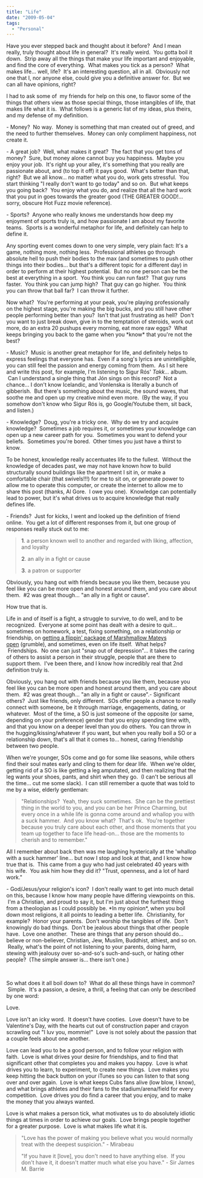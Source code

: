 ```yaml
---
title: "Life"
date: "2009-05-04"
tags:
  - "Personal"
---
```


Have you ever stepped back and thought about it before?  And I mean really, truly thought about life in general?  It's really weird.  You gotta boil it down.  Strip away all the things that make your life important and enjoyable, and find the core of everything.  What makes you tick as a person?  What makes life... well, life?  It's an interesting question, all in all.  Obviously not one that I, nor anyone else, could give you a definitive answer for.  But we can all have opinions, right?

I had to ask some of  my friends for help on this one, to flavor some of the things that others view as those special things, those intangibles of life, that makes life what it is.  What follows is a generic list of my ideas, plus theirs, and my defense of my definition.

\- Money?  No way.  Money is something that man created out of greed, and the need to further themselves.  Money can only compliment happiness, not create it.

\- A great job?  Well, what makes it great?  The fact that you get tons of money?  Sure, but money alone cannot buy you happiness.  Maybe you enjoy your job.  It's right up your alley, it's something that you really are passionate about, and (to top it off) it pays good.  What's better than that, right?  But we all know... no matter what you do, work gets stressful.  You start thinking "I really don't want to go today" and so on.  But what keeps you going back?  You enjoy what you do, and realize that all the hard work that you put in goes towards the greater good (THE GREATER GOOD!... sorry, obscure Hot Fuzz movie reference).

\- Sports?  Anyone who really knows me understands how deep my enjoyment of sports truly is, and how passionate I am about my favorite teams.  Sports is a wonderful metaphor for life, and definitely can help to define it.

Any sporting event comes down to one very simple, very plain fact: It's a game, nothing more, nothing less.  Professional athletes go through absolute hell to push their bodies to the max (and sometimes to push other things into their bodies... but that's a different topic for a different day) in order to perform at their highest potential.  But no one person can be the best at everything in a sport.  You think you can run fast?  That guy runs faster.  You think you can jump high?  That guy can go higher.  You think you can throw that ball far?  I can throw it further.

Now what?  You're performing at your peak, you're playing professionally on the highest stage, you're making the big bucks, and you still have other people performing better than you?  Isn't that just frustrating as hell?  Don't you want to just break down, give in to the temptation of steroids, work out more, do an extra 20 pushups every morning, eat more raw eggs?  What keeps bringing you back to the game when you \*know\* that you're not the best?

\- Music?  Music is another great metaphor for life, and definitely helps to express feelings that everyone has.  Even if a song's lyrics are unintelligible, you can still feel the passion and energy coming from them.  As I sit here and write this post, for example, I'm listening to Sigur Rós' _Takk..._ album.  Can I understand a single thing that Jón sings on this record?  Not a chance... I don't know Icelandic, and Vonlenska is literally a bunch of gibberish.  But there's something about the music, the sound waves, that soothe me and open up my creative mind even more.  (By the way, if you somehow don't know who Sigur Rós is, go Google/Youtube them, sit back, and listen.)

\- Knowledge?  Doug, you're a tricky one.  Why do we try and acquire knowledge?  Sometimes a job requires it, or sometimes your knowledge can open up a new career path for you.  Sometimes you want to defend your beliefs.  Sometimes you're bored.  Other times you just have a thirst to know.

To be honest, knowledge really accentuates life to the fullest.  Without the knowledge of decades past, we may not have known how to build structurally sound buildings like the apartment I sit in, or make a comfortable chair (that swivels!!!) for me to sit on, or generate power to allow me to operate this computer, or create the internet to allow me to share this post (thanks, Al Gore.  I owe you one).  Knowledge can potentially lead to power, but it's what drives us to acquire knowledge that really defines life.

\- Friends?  Just for kicks, I went and looked up the definition of friend online.  You get a lot of different responses from it, but one group of responses really stuck out to me:

> **1**. a person known well to another and regarded with liking, affection, and loyalty
> 
> **2**. an ally in a fight or cause
> 
> **3**. a patron or supporter

Obviously, you hang out with friends because you like them, because you feel like you can be more open and honest around them, and you care about them.  #2 was great though... "an ally in a fight or cause".

How true that is.

Life in and of itself is a fight, a struggle to survive, to do well, and to be recognized.  Everyone at some point has dealt with a desire to quit... sometimes on homework, a test, fixing something, on a relationship or friendship, on [getting a flippin' package of Marshmallow Mateys open](http://niclake13.wordpress.com/2009/04/27/randomness/) (grumble), and sometimes, even on life itself.  What helps?  Friendships.  No one can just "snap out of depression"... it takes the caring of others to assist a person in their struggle, people that are there to support them.  I've been there, and I know how incredibly real that 2nd definition truly is.

Obviously, you hang out with friends because you like them, because you feel like you can be more open and honest around them, and you care about them.  #2 was great though... "an ally in a fight or cause".- Significant others?  Just like friends, only different.  SOs offer people a chance to really connect with someone, be it through marriage, engagements, dating, or whatever.  Most of the time, a SO is just someone of the opposite (or same, depending on your preference) gender that you enjoy spending time with, and that you know on a deeper level than you do others.  You can throw in the hugging/kissing/whatever if you want, but when you really boil a SO or a relationship down, that's all that it comes to... honest, caring friendship between two people.

When we're younger, SOs come and go for some like seasons, while others find their soul mates early and cling to them for dear life.  When we're older, getting rid of a SO is like getting a leg amputated, and then realizing that the leg wants your shoes, pants, and shirt when they go.  (I can't be serious all the time... cut me some slack).  I can still remember a quote that was told to me by a wise, elderly gentleman:

> "Relationships?  Yeah, they suck sometimes.  She can be the prettiest thing in the world to you, and you can be her Prince Charming, but every once in a while life is gonna come around and whallop you with a suck hammer.  And you know what?  That's ok.  You're together because you truly care about each other, and those moments that you team up together to face life head-on... those are the moments to cherish and to remember."

All I remember about back then was me laughing hysterically at the 'whallop with a suck hammer' line... but now I stop and look at that, and I know how true that is.  This came from a guy who had just celebrated 40 years with his wife.  You ask him how they did it? "Trust, openness, and a lot of hard work."

\- God/Jesus/your religion's icon?  I don't really want to get into much detail on this, because I know how many people have differing viewpoints on this.  I'm a Christian, and proud to say it, but I'm just about the furthest thing from a theologian as I could possibly be. \*In my opinion\*, when you boil down most religions, it all points to leading a better life.  Christianity, for example?  Honor your parents.  Don't worship the tangibles of life.  Don't knowingly do bad things.  Don't be jealous about things that other people have.  Love one another.  These are things that any person should do... believe or non-believer, Christian, Jew, Muslim, Buddhist, athiest, and so on.  Really, what's the point of not listening to your parents, doing harm, stewing with jealousy over so-and-so's such-and-such, or hating other people?  (The simple answer is... there isn't one.)

 

So what does it all boil down to?  What do all these things have in common?  Simple.  It's a passion, a desire, a thrill, a feeling that can only be described by one word:

Love.

Love isn't an icky word.  It doesn't have cooties.  Love doesn't have to be Valentine's Day, with the hearts cut out of construction paper and crayon scrawling out "I luv you, mommie!"  Love is not solely about the passion that a couple feels about one another.

Love can lead you to be a good person, and to follow your religion with faith.  Love is what drives your desire for friendships, and to find that significant other that completes you and makes you happy.  Love is what drives you to learn, to experiment, to create new things.  Love makes you keep hitting the back button on your iTunes so you can listen to that song over and over again.  Love is what keeps Cubs fans alive (low blow, I know), and what brings athletes and their fans to the stadium/arena/field for every competition.  Love drives you do find a career that you enjoy, and to make the money that you always wanted.

Love is what makes a person tick, what motivates us to do absolutely idiotic things at times in order to achieve our goals.  Love brings people together for a greater purpose.  Love is what makes life what it is.

> "Love has the power of making you believe what you would normally treat with the deepest suspicion." - Mirabeau
> 
> "If you have it \[love\], you don't need to have anything else.  If you don't have it, it doesn't matter much what else you have." - Sir James M. Barrie
